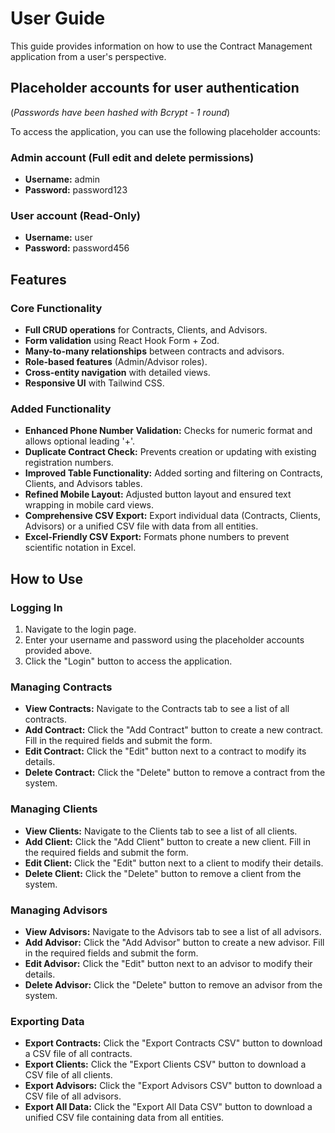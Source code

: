 # User Guide

This guide provides information on how to use the Contract Management application from a user's perspective.

## Placeholder accounts for user authentication
(*Passwords have been hashed with Bcrypt - 1 round*)

To access the application, you can use the following placeholder accounts:

### Admin account (Full edit and delete permissions)
- **Username:** admin
- **Password:** password123

### User account (Read-Only)
- **Username:** user
- **Password:** password456

## Features

### Core Functionality

- **Full CRUD operations** for Contracts, Clients, and Advisors.
- **Form validation** using React Hook Form + Zod.
- **Many-to-many relationships** between contracts and advisors.
- **Role-based features** (Admin/Advisor roles).
- **Cross-entity navigation** with detailed views.
- **Responsive UI** with Tailwind CSS.

### Added Functionality

- **Enhanced Phone Number Validation:** Checks for numeric format and allows optional leading '+'.
- **Duplicate Contract Check:** Prevents creation or updating with existing registration numbers.
- **Improved Table Functionality:** Added sorting and filtering on Contracts, Clients, and Advisors tables.
- **Refined Mobile Layout:** Adjusted button layout and ensured text wrapping in mobile card views.
- **Comprehensive CSV Export:** Export individual data (Contracts, Clients, Advisors) or a unified CSV file with data from all entities.
- **Excel-Friendly CSV Export:** Formats phone numbers to prevent scientific notation in Excel.

## How to Use

### Logging In

1. Navigate to the login page.
2. Enter your username and password using the placeholder accounts provided above.
3. Click the "Login" button to access the application.

### Managing Contracts

- **View Contracts:** Navigate to the Contracts tab to see a list of all contracts.
- **Add Contract:** Click the "Add Contract" button to create a new contract. Fill in the required fields and submit the form.
- **Edit Contract:** Click the "Edit" button next to a contract to modify its details.
- **Delete Contract:** Click the "Delete" button to remove a contract from the system.

### Managing Clients

- **View Clients:** Navigate to the Clients tab to see a list of all clients.
- **Add Client:** Click the "Add Client" button to create a new client. Fill in the required fields and submit the form.
- **Edit Client:** Click the "Edit" button next to a client to modify their details.
- **Delete Client:** Click the "Delete" button to remove a client from the system.

### Managing Advisors

- **View Advisors:** Navigate to the Advisors tab to see a list of all advisors.
- **Add Advisor:** Click the "Add Advisor" button to create a new advisor. Fill in the required fields and submit the form.
- **Edit Advisor:** Click the "Edit" button next to an advisor to modify their details.
- **Delete Advisor:** Click the "Delete" button to remove an advisor from the system.

### Exporting Data

- **Export Contracts:** Click the "Export Contracts CSV" button to download a CSV file of all contracts.
- **Export Clients:** Click the "Export Clients CSV" button to download a CSV file of all clients.
- **Export Advisors:** Click the "Export Advisors CSV" button to download a CSV file of all advisors.
- **Export All Data:** Click the "Export All Data CSV" button to download a unified CSV file containing data from all entities. 